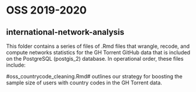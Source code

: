 # OSS 2019-2020 

## international-network-analysis 

This folder contains a series of files of .Rmd files that wrangle, recode, and compute networks statistics for the GH Torrent GitHub data that is included on the PostgreSQL (postgis_2) database. In operational order, these files include:



#oss_countrycode_cleaning.Rmd# outlines our strategy for boosting the sample size of users with country codes in the GH Torrent data.
